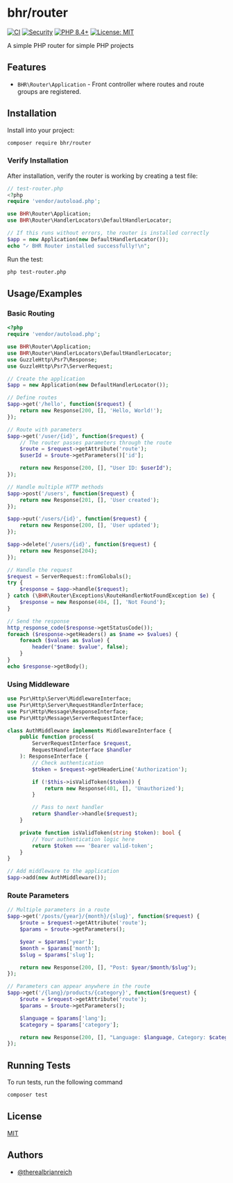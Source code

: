 # bhr/router

[![CI](https://github.com/iambrianreich/bhr-router/workflows/CI/badge.svg)](https://github.com/iambrianreich/bhr-router/actions/workflows/ci.yml)
[![Security](https://github.com/iambrianreich/bhr-router/workflows/Security/badge.svg)](https://github.com/iambrianreich/bhr-router/actions/workflows/security.yml)
[![PHP 8.4+](https://img.shields.io/badge/PHP-8.4%2B-blue.svg)](https://www.php.net)
[![License: MIT](https://img.shields.io/badge/License-MIT-yellow.svg)](https://opensource.org/licenses/MIT)

A simple PHP router for simple PHP projects

## Features

- `BHR\Router\Application` - Front controller where routes and route groups are registered.


## Installation

Install into your project:

```bash
composer require bhr/router
```

### Verify Installation

After installation, verify the router is working by creating a test file:

```php
// test-router.php
<?php
require 'vendor/autoload.php';

use BHR\Router\Application;
use BHR\Router\HandlerLocators\DefaultHandlerLocator;

// If this runs without errors, the router is installed correctly
$app = new Application(new DefaultHandlerLocator());
echo "✓ BHR Router installed successfully!\n";
```

Run the test:
```bash
php test-router.php
```

## Usage/Examples

### Basic Routing

```php
<?php
require 'vendor/autoload.php';

use BHR\Router\Application;
use BHR\Router\HandlerLocators\DefaultHandlerLocator;
use GuzzleHttp\Psr7\Response;
use GuzzleHttp\Psr7\ServerRequest;

// Create the application
$app = new Application(new DefaultHandlerLocator());

// Define routes
$app->get('/hello', function($request) {
    return new Response(200, [], 'Hello, World!');
});

// Route with parameters
$app->get('/user/{id}', function($request) {
    // The router passes parameters through the route
    $route = $request->getAttribute('route');
    $userId = $route->getParameters()['id'];

    return new Response(200, [], "User ID: $userId");
});

// Handle multiple HTTP methods
$app->post('/users', function($request) {
    return new Response(201, [], 'User created');
});

$app->put('/users/{id}', function($request) {
    return new Response(200, [], 'User updated');
});

$app->delete('/users/{id}', function($request) {
    return new Response(204);
});

// Handle the request
$request = ServerRequest::fromGlobals();
try {
    $response = $app->handle($request);
} catch (\BHR\Router\Exceptions\RouteHandlerNotFoundException $e) {
    $response = new Response(404, [], 'Not Found');
}

// Send the response
http_response_code($response->getStatusCode());
foreach ($response->getHeaders() as $name => $values) {
    foreach ($values as $value) {
        header("$name: $value", false);
    }
}
echo $response->getBody();
```

### Using Middleware

```php
use Psr\Http\Server\MiddlewareInterface;
use Psr\Http\Server\RequestHandlerInterface;
use Psr\Http\Message\ResponseInterface;
use Psr\Http\Message\ServerRequestInterface;

class AuthMiddleware implements MiddlewareInterface {
    public function process(
        ServerRequestInterface $request,
        RequestHandlerInterface $handler
    ): ResponseInterface {
        // Check authentication
        $token = $request->getHeaderLine('Authorization');

        if (!$this->isValidToken($token)) {
            return new Response(401, [], 'Unauthorized');
        }

        // Pass to next handler
        return $handler->handle($request);
    }

    private function isValidToken(string $token): bool {
        // Your authentication logic here
        return $token === 'Bearer valid-token';
    }
}

// Add middleware to the application
$app->add(new AuthMiddleware());
```

### Route Parameters

```php
// Multiple parameters in a route
$app->get('/posts/{year}/{month}/{slug}', function($request) {
    $route = $request->getAttribute('route');
    $params = $route->getParameters();

    $year = $params['year'];
    $month = $params['month'];
    $slug = $params['slug'];

    return new Response(200, [], "Post: $year/$month/$slug");
});

// Parameters can appear anywhere in the route
$app->get('/{lang}/products/{category}', function($request) {
    $route = $request->getAttribute('route');
    $params = $route->getParameters();

    $language = $params['lang'];
    $category = $params['category'];

    return new Response(200, [], "Language: $language, Category: $category");
});
```

## Running Tests

To run tests, run the following command

```bash
composer test
```


## License

[MIT](https://choosealicense.com/licenses/mit/)

## Authors

- [@therealbrianreich](https://www.github.com/therealbrianreich)

